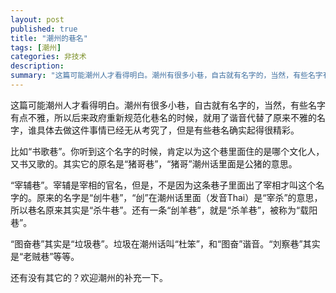 ```yaml
---
layout: post
published: true
title: "潮州的巷名"
tags: [潮州]
categories: 非技术    
description: 
summary: "这篇可能潮州人才看得明白。潮州有很多小巷，自古就有名字的，当然，有些名字有点不雅，所以后来政府重新规范化巷名的时候，就用了谐音代替了原来不雅的名字，谁具体去做这件事情已经无从考究了，但是有些巷名确实起得很精彩。 比如“书歌巷”。你听到这个名"
---
```

这篇可能潮州人才看得明白。潮州有很多小巷，自古就有名字的，当然，有些名字有点不雅，所以后来政府重新规范化巷名的时候，就用了谐音代替了原来不雅的名字，谁具体去做这件事情已经无从考究了，但是有些巷名确实起得很精彩。  
  
比如“书歌巷”。你听到这个名字的时候，肯定以为这个巷里面住的是哪个文化人，又书又歌的。其实它的原名是“猪哥巷”，“猪哥”潮州话里面是公猪的意思。  
  
“宰辅巷”。宰辅是宰相的官名，但是，不是因为这条巷子里面出了宰相才叫这个名字的。原来的名字是“刣牛巷”，“刣”在潮州话里面（发音Thai）是“宰杀”的意思，所以巷名原来其实是“杀牛巷”。还有一条“刣羊巷”，就是“杀羊巷”，被称为“载阳巷”。  
  
“图奋巷”其实是“垃圾巷”。垃圾在潮州话叫“杜笨”，和“图奋”谐音。“刘察巷”其实是“老贼巷”等等。  
  
还有没有其它的？欢迎潮州的补充一下。